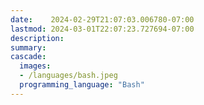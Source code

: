 ```yaml
---
date:    2024-02-29T21:07:03.006780-07:00
lastmod: 2024-03-01T22:07:23.727694-07:00
description: 
summary:     
cascade:
  images:
  - /languages/bash.jpeg
  programming_language: "Bash"
---
```

